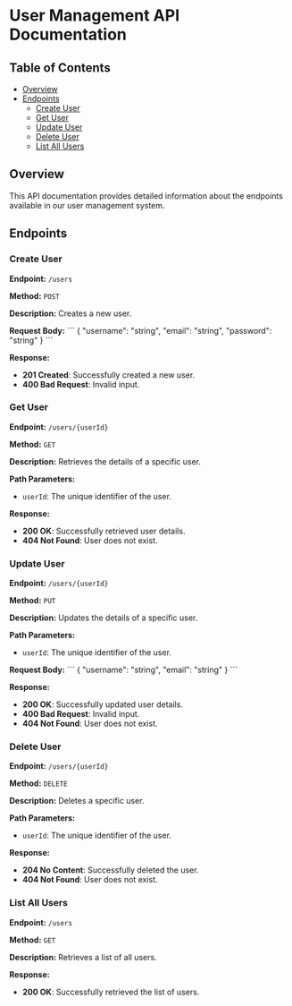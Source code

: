 # User Management API Documentation

## Table of Contents

- [Overview](#overview)
- [Endpoints](#endpoints)
  - [Create User](#create-user)
  - [Get User](#get-user)
  - [Update User](#update-user)
  - [Delete User](#delete-user)
  - [List All Users](#list-all-users)
  
## Overview

This API documentation provides detailed information about the endpoints available in our user management system.

## Endpoints

### Create User

**Endpoint:** `/users`

**Method:** `POST`

**Description:** Creates a new user.

**Request Body:**
\```
{
  "username": "string",
  "email": "string",
  "password": "string"
}
\```

**Response:**
- **201 Created**: Successfully created a new user.
- **400 Bad Request**: Invalid input.

### Get User

**Endpoint:** `/users/{userId}`

**Method:** `GET`

**Description:** Retrieves the details of a specific user.

**Path Parameters:**
- `userId`: The unique identifier of the user.

**Response:**
- **200 OK**: Successfully retrieved user details.
- **404 Not Found**: User does not exist.

### Update User

**Endpoint:** `/users/{userId}`

**Method:** `PUT`

**Description:** Updates the details of a specific user.

**Path Parameters:**
- `userId`: The unique identifier of the user.

**Request Body:**
\```
{
  "username": "string",
  "email": "string"
}
\```

**Response:**
- **200 OK**: Successfully updated user details.
- **400 Bad Request**: Invalid input.
- **404 Not Found**: User does not exist.

### Delete User

**Endpoint:** `/users/{userId}`

**Method:** `DELETE`

**Description:** Deletes a specific user.

**Path Parameters:**
- `userId`: The unique identifier of the user.

**Response:**
- **204 No Content**: Successfully deleted the user.
- **404 Not Found**: User does not exist.

### List All Users

**Endpoint:** `/users`

**Method:** `GET`

**Description:** Retrieves a list of all users.

**Response:**
- **200 OK**: Successfully retrieved the list of users.